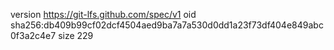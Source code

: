 version https://git-lfs.github.com/spec/v1
oid sha256:db409b99cf02dcf4504aed9ba7a7a530d0dd1a23f73df404e849abc0f3a2c4e7
size 229

